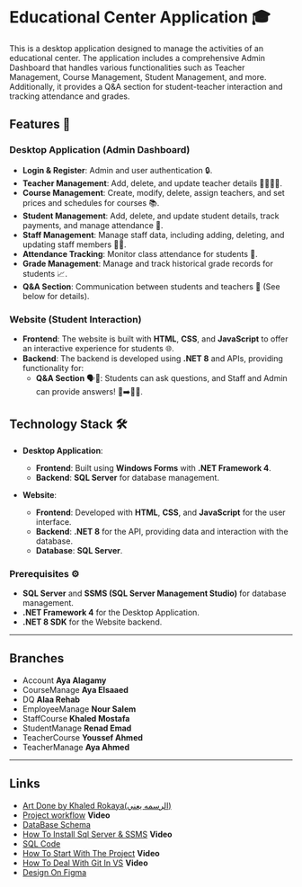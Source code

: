 # Educational Center Application 🎓
This is a desktop application designed to manage the activities of an educational center. The application includes a comprehensive Admin Dashboard that handles various functionalities such as Teacher Management, Course Management, Student Management, and more. Additionally, it provides a Q&A section for student-teacher interaction and tracking attendance and grades.


## Features 🚀

### Desktop Application (Admin Dashboard)
- **Login & Register**: Admin and user authentication 🔒.
- **Teacher Management**: Add, delete, and update teacher details 👩‍🏫👨‍🏫.
- **Course Management**: Create, modify, delete, assign teachers, and set prices and schedules for courses 📚.
- **Student Management**: Add, delete, and update student details, track payments, and manage attendance 🎒.
- **Staff Management**: Manage staff data, including adding, deleting, and updating staff members 🧑‍💼.
- **Attendance Tracking**: Monitor class attendance for students 📅.
- **Grade Management**: Manage and track historical grade records for students 📈.
- **Q&A Section**: Communication between students and teachers 💬 (See below for details).

### Website (Student Interaction)
- **Frontend**: The website is built with **HTML**, **CSS**, and **JavaScript** to offer an interactive experience for students 🌐.
- **Backend**: The backend is developed using **.NET 8** and APIs, providing functionality for:
  - **Q&A Section** 🗣️💬: Students can ask questions, and Staff and Admin can provide answers! 🤔➡️👩‍🏫.

## Technology Stack 🛠️

- **Desktop Application**:
  - **Frontend**: Built using **Windows Forms** with **.NET Framework 4**.
  - **Backend**: **SQL Server** for database management.
  
- **Website**:
  - **Frontend**: Developed with **HTML**, **CSS**, and **JavaScript** for the user interface.
  - **Backend**: **.NET 8** for the API, providing data and interaction with the database.
  - **Database**: **SQL Server**.


### Prerequisites ⚙️

- **SQL Server** and **SSMS (SQL Server Management Studio)** for database management.
- **.NET Framework 4** for the Desktop Application.
- **.NET 8 SDK** for the Website backend.

---

## **Branches**

- Account __Aya Alagamy__
- CourseManage __Aya Elsaaed__
- DQ __Alaa Rehab__
- EmployeeManage __Nour Salem__
- StaffCourse __Khaled Mostafa__
- StudentManage __Renad Emad__
- TeacherCourse __Youssef Ahmed__
- TeacherManage __Aya Ahmed__

---

## **Links**

- [Art Done by Khaled Rokaya(الرسمه يعني)](https://view.ziteboard.com/shared/30110024003714)
- [Project workflow](https://drive.google.com/drive/folders/1hqS885dnlGvlmQp3A7qeJkqHeye3cNoc?usp=sharing) __Video__
- [DataBase Schema](https://drawsql.app/teams/open-source-project/diagrams/test)
- [How To Install Sql Server & SSMS](https://www.youtube.com/watch?v=4o3sy5E0wA4) __Video__
- [SQL Code](https://raw.githubusercontent.com/khaledrokaya/topics/refs/heads/main/SQLQuery3.sql?token=GHSAT0AAAAAACZFYZMP6PLAZ5L6BATDFR7QZZBIJUA)
- [How To Start With The Project](https://drive.google.com/drive/folders/1hqS885dnlGvlmQp3A7qeJkqHeye3cNoc?usp=sharing) __Video__
- [How To Deal With Git In VS](https://www.youtube.com/watch?v=8zSVvTQXSIc) __Video__
- [Design On Figma](https://www.figma.com/design/wSvhYSi9lLCIPAjtTiFvmR/EducationalCenterDesgin?m=auto&t=ZC6e1sLvgoBVYwXI-1)

